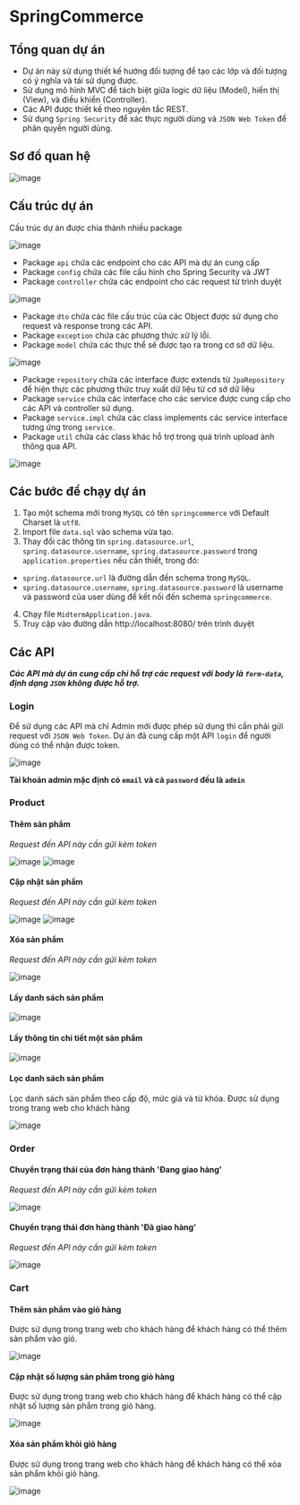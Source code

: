 # SpringCommerce

## Tổng quan dự án
- Dự án này sử dụng thiết kế hướng đối tượng để tạo các lớp và đối tượng có ý nghĩa và tái sử dụng được.
- Sử dụng mô hình MVC để tách biệt giữa logic dữ liệu (Model), hiển thị (View), và điều khiển (Controller).
- Các API được thiết kế theo nguyên tắc REST.
- Sử dụng `Spring Security` để xác thực người dùng và `JSON Web Token` để phân quyền người dùng.

## Sơ đồ quan hệ
![image](https://github.com/Luanardo/SpringCommerce/assets/122257380/720a88de-c862-4cc4-8871-e2ce61852b03)

## Cấu trúc dự án
Cấu trúc dự án được chia thành nhiều package

![image](https://github.com/Luanardo/SpringCommerce/assets/122257380/bdfeada6-cf6c-469d-bf3a-185a151cd5a3)

- Package `api` chứa các endpoint cho các API mà dự án cung cấp
- Package `config` chứa các file cấu hình cho Spring Security và JWT
- Package `controller` chứa các endpoint cho các request từ trình duyệt

![image](https://github.com/Luanardo/SpringCommerce/assets/122257380/56896f85-f1f7-4a96-9a35-d17c42692d48)

- Package `dto` chứa các file cấu trúc của các Object được sử dụng cho request và response trong các API.
- Package `exception` chứa các phương thức xử lý lỗi.
- Package `model` chứa các thực thể sẽ được tạo ra trong cơ sở dữ liệu.

![image](https://github.com/Luanardo/SpringCommerce/assets/122257380/425bb35c-ac84-400e-ae19-a43f2fa7a499)

- Package `repository` chứa các interface được extends từ `JpaRepository` để hiện thực các phương thức truy xuất dữ liệu từ cơ sở dữ liệu
- Package `service` chứa các interface cho các service được cung cấp cho các API và controller sử dụng.
- Package `service.impl` chứa các class implements các service interface tương ứng trong `service`.
- Package `util` chứa các class khác hỗ trợ trong quá trình upload ảnh thông qua API.

![image](https://github.com/Luanardo/SpringCommerce/assets/122257380/98d09a4a-39da-4622-a548-5cb7e0975058)

## Các bước để chạy dự án
1. Tạo một schema mới trong `MySQL` có tên `springcommerce` với Default Charset là `utf8`.
2. Import file `data.sql` vào schema vừa tạo.
3. Thay đổi các thông tin `spring.datasource.url`, `spring.datasource.username`, `spring.datasource.password` trong `application.properties` nếu cần thiết, trong đó:
- `spring.datasource.url` là đường dẫn đến schema trong `MySQL`.
- `spring.datasource.username`, `spring.datasource.password` là username và password của user dùng để kết nối đến schema `springcommerce`.
4. Chạy file `MidtermApplication.java`.
5. Truy cập vào đường dẫn http://localhost:8080/ trên trình duyệt

## Các API
***Các API mà dự án cung cấp chỉ hỗ trợ các request với body là `form-data`, định dạng `JSON` không được hỗ trợ.***
### Login
Để sử dụng các API mà chỉ Admin mới được phép sử dụng thì cần phải gửi request với `JSON Web Token`. Dự án đã cung cấp một API `login` để người dùng có thể nhận được token.

![image](https://github.com/Luanardo/SpringCommerce/assets/122257380/c66c35cc-6862-4bba-9b10-080d3fa6761f)

**Tài khoản admin mặc định có `email` và cả `password` đều là `admin`**

### Product
#### Thêm sản phẩm
*Request đến API này cần gửi kèm token*

![image](https://github.com/Luanardo/SpringCommerce/assets/122257380/85a7ea6c-51e4-43a4-be0e-b1f2c6d43844)
![image](https://github.com/Luanardo/SpringCommerce/assets/122257380/c6aa07f1-7b00-4fa2-a2bd-e657372ec3df)

#### Cập nhật sản phẩm
*Request đến API này cần gửi kèm token*

![image](https://github.com/Luanardo/SpringCommerce/assets/122257380/cb5e9a79-3c05-4c78-9716-bd39ab0222ec)
![image](https://github.com/Luanardo/SpringCommerce/assets/122257380/c9cda6ad-7163-475c-90c8-2ccf2698f6f0)

#### Xóa sản phẩm
*Request đến API này cần gửi kèm token*

![image](https://github.com/Luanardo/SpringCommerce/assets/122257380/89ff9767-4177-486d-97ff-d64e7b58a3e2)

#### Lấy danh sách sản phẩm
![image](https://github.com/Luanardo/SpringCommerce/assets/122257380/36bee66a-4e2b-499c-9fe3-d389bdab1056)

#### Lấy thông tin chi tiết một sản phẩm
![image](https://github.com/Luanardo/SpringCommerce/assets/122257380/418111a9-8abb-4e1c-8dc0-b134c70642a1)

#### Lọc danh sách sản phẩm
Lọc danh sách sản phẩm theo cấp độ, mức giá và từ khóa. Được sử dụng trong trang web cho khách hàng

![image](https://github.com/Luanardo/SpringCommerce/assets/122257380/2664860d-a7e2-4ce7-a4f7-8b6104009d69)


### Order
#### Chuyển trạng thái của đơn hàng thành 'Đang giao hàng'
*Request đến API này cần gửi kèm token*

![image](https://github.com/Luanardo/SpringCommerce/assets/122257380/37f92da2-a6e2-487c-9e88-6f47963d834c)

#### Chuyển trạng thái đơn hàng thành 'Đã giao hàng'
*Request đến API này cần gửi kèm token*

![image](https://github.com/Luanardo/SpringCommerce/assets/122257380/4a95db34-4105-498d-9d08-ff320bbb9681)

### Cart
#### Thêm sản phẩm vào giỏ hàng
Được sử dụng trong trang web cho khách hàng để khách hàng có thể thêm sản phẩm vào giỏ.

![image](https://github.com/Luanardo/SpringCommerce/assets/122257380/57684512-2483-4559-bde5-c774c86a8893)

#### Cập nhật số lượng sản phẩm trong giỏ hàng
Được sử dụng trong trang web cho khách hàng để khách hàng có thể cập nhật số lượng sản phẩm trong giỏ hàng.

![image](https://github.com/Luanardo/SpringCommerce/assets/122257380/8015e60f-9118-4d36-b954-db2da5c5f9fa)

#### Xóa sản phẩm khỏi giỏ hàng
Được sử dụng trong trang web cho khách hàng để khách hàng có thể xóa sản phẩm khỏi giỏ hàng.

![image](https://github.com/Luanardo/SpringCommerce/assets/122257380/14170aa6-a3a5-4fe0-b363-6ff1089397b2)
